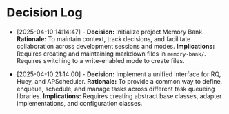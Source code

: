 # Decision Log

*   [2025-04-10 14:14:47] - **Decision:** Initialize project Memory Bank. **Rationale:** To maintain context, track decisions, and facilitate collaboration across development sessions and modes. **Implications:** Requires creating and maintaining markdown files in `memory-bank/`. Requires switching to a write-enabled mode to create files.

*   [2025-04-10 21:14:00] - **Decision:** Implement a unified interface for RQ, Huey, and APScheduler. **Rationale:** To provide a common way to define, enqueue, schedule, and manage tasks across different task queueing libraries. **Implications:** Requires creating abstract base classes, adapter implementations, and configuration classes.